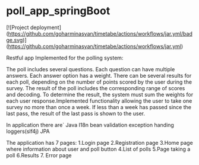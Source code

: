 # poll_app_springBoot

[![Project deployment]
(https://github.com/goharminasyan/timetabe/actions/workflows/jar.yml/badge.svg)]
(https://github.com/goharminasyan/timetabe/actions/workflows/jar.yml)


Restful app
Implemented for the polling system:

The poll includes several questions. Each question can have multiple answers. Each answer option has a weight. There can be several results for each poll, depending on the number of points scored by the user during the survey.
The result of the poll includes the corresponding range of scores and decoding. To determine the result, the system must sum the weights for each user response.Implemented functionality allowing the user to take one survey no more than once a week. 
If less than a week has passed since the last pass, the result of the last pass is shown to the user.

In application there are` 
Java 
I18n
bean validation
exception handing
loggers(slf4j)
JPA

The application has 7 pages:
1.Login page 
2.Registration page
3.Home page where information about user and poll button
4.List of polls
5.Page taking a poll
6.Results
7. Error page
